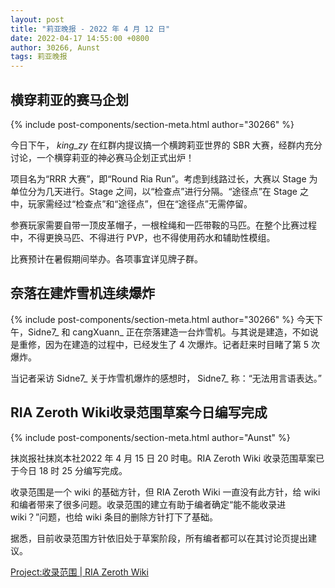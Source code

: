 ```yaml
---
layout: post
title: "莉亚晚报 - 2022 年 4 月 12 日"
date: 2022-04-17 14:55:00 +0800
author: 30266, Aunst
tags: 莉亚晚报
---
```


## 横穿莉亚的赛马企划
{% include post-components/section-meta.html author="30266" %}

今日下午， _king_zy_ 在红群内提议搞一个横跨莉亚世界的 SBR 大赛，经群内充分讨论，一个横穿莉亚的神必赛马企划正式出炉！

项目名为“RRR 大赛”，即“Round Ria Run”。考虑到线路过长，大赛以 Stage 为单位分为几天进行。Stage 之间，以“检查点”进行分隔。“途径点”在 Stage 之中，玩家需经过“检查点”和“途径点”，但在“途径点”无需停留。

参赛玩家需要自带一顶皮革帽子，一根栓绳和一匹带鞍的马匹。在整个比赛过程中，不得更换马匹、不得进行 PVP，也不得使用药水和辅助性模组。

比赛预计在暑假期间举办。各项事宜详见牌子群。

## 奈落在建炸雪机连续爆炸
{% include post-components/section-meta.html author="30266" %}
今天下午，Sidne7_ 和 cangXuann_ 正在奈落建造一台炸雪机。与其说是建造，不如说是重修，因为在建造的过程中，已经发生了 4 次爆炸。记者赶来时目睹了第 5 次爆炸。

当记者采访 Sidne7_ 关于炸雪机爆炸的感想时， Sidne7_ 称：“无法用言语表达。”

## RIA Zeroth Wiki收录范围草案今日编写完成
{% include post-components/section-meta.html author="Aunst" %}

抹岚报社抹岚本社2022 年 4 月 15 日 20 时电。RIA Zeroth Wiki 收录范围草案已于今日 18 时 25 分编写完成。

收录范围是一个 wiki 的基础方针，但 RIA Zeroth Wiki 一直没有此方针，给 wiki 和编者带来了很多问题。收录范围的建立有助于编者确定“能不能收录进 wiki？”问题，也给 wiki 条目的删除方针打下了基础。

据悉，目前收录范围方针依旧处于草案阶段，所有编者都可以在其讨论页提出建议。

[Project:收录范围 | RIA Zeroth Wiki](https://wiki.ria.red/wiki/Project:收录范围)